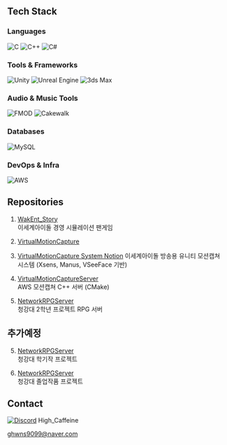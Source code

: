 ## Tech Stack

### Languages
![C](https://img.shields.io/badge/C-00599C?style=flat&logo=c&logoColor=white)
![C++](https://img.shields.io/badge/C++-00599C?style=flat&logo=c%2b%2b&logoColor=white)
![C#](https://img.shields.io/badge/C%23-239120?style=flat&logo=c-sharp&logoColor=white)

### Tools & Frameworks
![Unity](https://img.shields.io/badge/Unity-000000?style=flat&logo=unity&logoColor=white)
![Unreal Engine](https://img.shields.io/badge/Unreal-313131?style=flat&logo=unrealengine&logoColor=white)
![3ds Max](https://img.shields.io/badge/3ds_Max-00A4E4?style=flat&logo=3ds-max&logoColor=white)

### Audio & Music Tools
![FMOD](https://img.shields.io/badge/FMOD-000000?style=flat&logo=fmod&logoColor=white)
![Cakewalk](https://img.shields.io/badge/Cakewalk-FF6600?style=flat&logo=cakewalk&logoColor=white)

### Databases
![MySQL](https://img.shields.io/badge/MySQL-4479A1?style=flat&logo=mysql&logoColor=white)

### DevOps & Infra
![AWS](https://img.shields.io/badge/AWS-232F3E?style=flat&logo=amazonaws&logoColor=white)



## Repositories

1. [WakEnt_Story](https://github.com/HighCaffeine/WakEnt_Story)  
   이세계아이돌 경영 시뮬레이션 팬게임

2. [VirtualMotionCapture](https://github.com/HighCaffeine/VirtualMotionCapture)
3. [VirtualMotionCapture System Notion](https://www.notion.so/Virtual-Motion-Capture-22263b92a03c8057830fd5fb838639cf)
   이세계아이돌 방송용 유니티 모션캡쳐 시스템
   (Xsens, Manus, VSeeFace 기반)

4. [VirtualMotionCaptureServer](https://github.com/HighCaffeine/VirtualMotionCaptureServer)  
   AWS 모션캡쳐 C++ 서버 (CMake)

5. [NetworkRPGServer](https://github.com/HighCaffeine/NetworkRPGServer)  
   청강대 2학년 프로젝트 RPG 서버



## **추가예정**
5. [NetworkRPGServer](https://github.com/HighCaffeine/NetworkRPGServer)  
   청강대 학기작 프로젝트
   
6. [NetworkRPGServer](https://github.com/HighCaffeine/NetworkRPGServer)  
   청강대 졸업작품 프로젝트







## Contact  
[![Discord](https://img.shields.io/badge/Discord-7289DA?style=flat&logo=discord&logoColor=white)](https://discord.com/users/266071920116498433)  High_Caffeine

ghwns9099@naver.com
